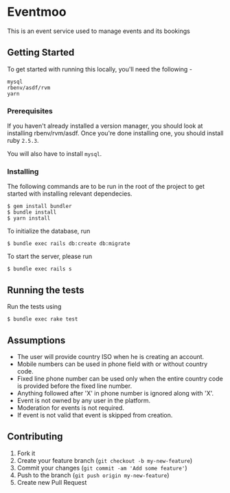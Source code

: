 # Eventmoo

This is an event service used to manage events and its bookings

## Getting Started

To get started with running this locally, you'll need the following -

```
mysql
rbenv/asdf/rvm
yarn
```

### Prerequisites

If you haven't already installed a version manager, you should look at installing rbenv/rvm/asdf. Once you're
done installing one, you should install ruby `2.5.3`.

You will also have to install `mysql`.

### Installing

The following commands are to be run in the root of the project to get started with installing relevant dependecies.

```
$ gem install bundler
$ bundle install
$ yarn install
```

To initialize the database, run

```
$ bundle exec rails db:create db:migrate
```

To start the server, please run

```
$ bundle exec rails s
```

## Running the tests

Run the tests using

```
$ bundle exec rake test
```

## Assumptions

* The user will provide country ISO when he is creating an account.
* Mobile numbers can be used in phone field with or without country code.
* Fixed line phone number can be used only when the entire country code is provided before the fixed line number.
* Anything followed after 'X' in phone number is ignored along with 'X'.
* Event is not owned by any user in the platform.
* Moderation for events is not required.
* If event is not valid that event is skipped from creation.


## Contributing

1. Fork it
2. Create your feature branch (`git checkout -b my-new-feature`)
3. Commit your changes (`git commit -am 'Add some feature'`)
4. Push to the branch (`git push origin my-new-feature`)
5. Create new Pull Request
